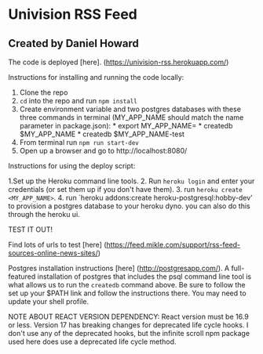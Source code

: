 # Univision RSS Feed
## Created by Daniel Howard

The code is deployed [here]. (https://univision-rss.herokuapp.com/)

Instructions for installing and running the code locally:

1. Clone the repo
2. `cd` into the repo and run `npm install`
3. Create environment variable and two postgres databases with these three commands in terminal (MY_APP_NAME should match the name parameter in package.json):
\* export MY_APP_NAME=<name-param-in-package-json>
\* createdb $MY_APP_NAME
\* createdb $MY_APP_NAME-test
4. From terminal run `npm run start-dev`
5. Open up a browser and go to http://localhost:8080/


Instructions for using the deploy script:

1.Set up the Heroku command line tools.
2. Run `heroku login` and enter your credentials (or set them up if you don't have them).
3. run `heroku create <MY_APP_NAME>`.
4. run `heroku addons:create heroku-postgresql:hobby-dev' to provision a postgres database to your heroku dyno. you can also do this through the heroku ui.

TEST IT OUT!

Find lots of urls to test [here] (https://feed.mikle.com/support/rss-feed-sources-online-news-sites/)

Postgres installation instructions [here] (http://postgresapp.com/). A full-featured installation of postgres that includes the psql command line tool is what allows us to run the `createdb` command above. Be sure to follow the set up your $PATH link and follow the instructions there. You may need to update your shell profile.

NOTE ABOUT REACT VERSION DEPENDENCY:
React version must be 16.9 or less. Version 17 has breaking changes for deprecated life cycle hooks.
I don't use any of the deprecated hooks, but the infinite scroll npm package used here does use a
deprecated life cycle method.

